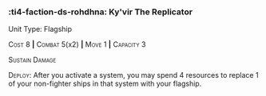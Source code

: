 ### :ti4-faction-ds-rohdhna: **Ky'vir The Replicator**

Unit Type: Flagship 

<span style="font-variant:small-caps;">Cost</span> 8 __|__ <span style="font-variant:small-caps;">Combat</span> 5(x2) __|__ <span style="font-variant:small-caps;">Move</span> 1 __|__ <span style="font-variant:small-caps;">Capacity</span> 3

<span style="font-variant:small-caps;">Sustain Damage</span>

<span style="font-variant:small-caps;">Deploy</span>: After you activate a system, you may spend 4 resources to replace 1 of your non-fighter ships in that system with your flagship.